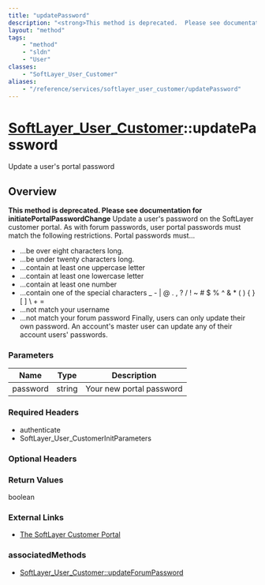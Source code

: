 ```yaml
---
title: "updatePassword"
description: "<strong>This method is deprecated.  Please see documentation for initiatePortalPasswordChange</strong> Update a user's p... "
layout: "method"
tags:
    - "method"
    - "sldn"
    - "User"
classes:
    - "SoftLayer_User_Customer"
aliases:
    - "/reference/services/softlayer_user_customer/updatePassword"
---
```

# [SoftLayer_User_Customer](/reference/services/SoftLayer_User_Customer)::updatePassword

Update a user's portal password


## Overview 
<strong>This method is deprecated.  Please see documentation for initiatePortalPasswordChange</strong> Update a user's password on the SoftLayer customer portal. As with forum passwords, user portal passwords must match the following restrictions. Portal passwords must... 
* ...be over eight characters long.
* ...be under twenty characters long.
* ...contain at least one uppercase letter
* ...contain at least one lowercase letter
* ...contain at least one number
* ...contain one of the special characters _ - | @ . , ? / ! ~ # $ % ^ & * ( ) { } [ ] \ + =
* ...not match your username
* ...not match your forum password
Finally, users can only update their own password. An account's master user can update any of their account users' passwords. 

### Parameters 
|Name | Type | Description |
| --- | --- | --- |
|password| string| Your new portal password|


### Required Headers
* authenticate
* SoftLayer_User_CustomerInitParameters

### Optional Headers

### Return Values
boolean

### External Links


* [The SoftLayer Customer Portal](https://manage.softlayer.com)



### associatedMethods

*  [SoftLayer_User_Customer::updateForumPassword](/reference/services/SoftLayer_User_Customer/updateForumPassword )

